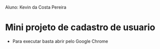 Aluno: Kevin da Costa Pereira

# Mini projeto de cadastro de usuario
- Para executar basta abrir pelo Google Chrome
